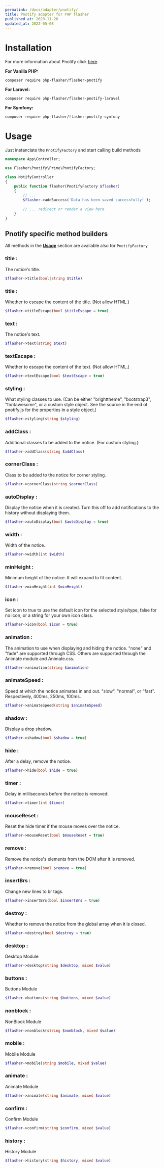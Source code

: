 ```yaml
---
permalink: /docs/adapter/pnotify/
title: Pnotify adapter for PHP flasher
published_at: 2020-11-28
updated_at: 2022-05-08
---
```


# Installation

For more information about Pnotify click <a href="https://sciactive.com/pnotify/">here</a>.

**For Vanilla PHP:**
<pre class="snippet"><code>composer require php-flasher/flasher-pnotify</code></pre>

**For Laravel:**
<pre class="snippet"><code>composer require php-flasher/flasher-pnotify-laravel</code></pre>

**For Symfony:**
<pre class="snippet"><code>composer require php-flasher/flasher-pnotify-symfony</code></pre>

# Usage

Just instanciate the `PnotifyFactory` and start calling build methods

```php
namespace App\Controller;

use Flasher\Pnotify\Prime\PnotifyFactory;

class NotifyController
{
    public function flasher(PnotifyFactory $flasher)
    {
        // ... 
        $flasher->addSuccess('Data has been saved successfully!');
        
        // ... redirect or render a view here
    }
}    
```
## Pnotify specific method builders

All methods in the **[Usage](/docs/usage/)** section are available also for `PnotifyFactory`

### title :
The notice's title.
```php 
$flasher->title(bool|string $title)
```

### title :
Whether to escape the content of the title. (Not allow HTML.)
```php
$flasher->titleEscape(bool $titleEscape = true)
```

### text :
The notice's text.
```php 
$flasher->text(string $text)
```

### textEscape :
Whether to escape the content of the text. (Not allow HTML.)
```php 
$flasher->textEscape(bool $textEscape = true)
```

### styling :
What styling classes to use. (Can be either "brighttheme", "bootstrap3", "fontawesome", or a custom style object.
See the source in the end of pnotify.js for the properties in a style object.)
```php 
$flasher->styling(string $styling)
```

### addClass :
Additional classes to be added to the notice. (For custom styling.)
```php 
$flasher->addClass(string $addClass)
```

### cornerClass :
Class to be added to the notice for corner styling.
```php 
$flasher->cornerClass(string $cornerClass)
```

### autoDisplay :
Display the notice when it is created. Turn this off to add notifications to the history without displaying them.
```php 
$flasher->autoDisplay(bool $autoDisplay = true)
```

### width :
Width of the notice.
```php 
$flasher->width(int $width)
```

### minHeight :
Minimum height of the notice. It will expand to fit content.
```php 
$flasher->minHeight(int $minHeight)
```

### icon :
Set icon to true to use the default icon for the selected style/type, false for no icon, or a string for your own
icon class.
```php 
$flasher->icon(bool $icon = true)
```

### animation :
The animation to use when displaying and hiding the notice. "none" and "fade" are supported through CSS. Others
are supported through the Animate module and Animate.css.
```php 
$flasher->animation(string $animation)
```

### animateSpeed :
Speed at which the notice animates in and out. "slow", "normal", or "fast". Respectively, 400ms, 250ms, 100ms.
```php 
$flasher->animateSpeed(string $animateSpeed)
```

### shadow :
Display a drop shadow.
```php 
$flasher->shadow(bool $shadow = true)
```

### hide :
After a delay, remove the notice.
```php 
$flasher->hide(bool $hide = true)
```

### timer :
Delay in milliseconds before the notice is removed.
```php 
$flasher->timer(int $timer)
```

### mouseReset :
Reset the hide timer if the mouse moves over the notice.
```php 
$flasher->mouseReset(bool $mouseReset = true)
```

### remove :
Remove the notice's elements from the DOM after it is removed.
```php 
$flasher->remove(bool $remove = true)
```

### insertBrs :
Change new lines to br tags.
```php 
$flasher->insertBrs(bool $insertBrs = true)
```

### destroy :
Whether to remove the notice from the global array when it is closed.
```php 
$flasher->destroy(bool $destroy = true)
```

### desktop :
Desktop Module
```php 
$flasher->desktop(string $desktop, mixed $value)
```

### buttons :
Buttons Module
```php 
$flasher->buttons(string $buttons, mixed $value)
```

### nonblock :
NonBlock Module
```php 
$flasher->nonblock(string $nonblock, mixed $value)
```

### mobile :
Mobile Module
```php 
$flasher->mobile(string $mobile, mixed $value)
```

### animate :
Animate Module
```php 
$flasher->animate(string $animate, mixed $value)
```

### confirm :
Confirm Module
```php 
$flasher->confirm(string $confirm, mixed $value)
```

### history :
History Module
```php
$flasher->history(string $history, mixed $value) 
```
